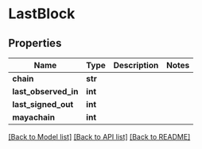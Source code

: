 # LastBlock

## Properties
Name | Type | Description | Notes
------------ | ------------- | ------------- | -------------
**chain** | **str** |  | 
**last_observed_in** | **int** |  | 
**last_signed_out** | **int** |  | 
**mayachain** | **int** |  | 

[[Back to Model list]](../README.md#documentation-for-models) [[Back to API list]](../README.md#documentation-for-api-endpoints) [[Back to README]](../README.md)


